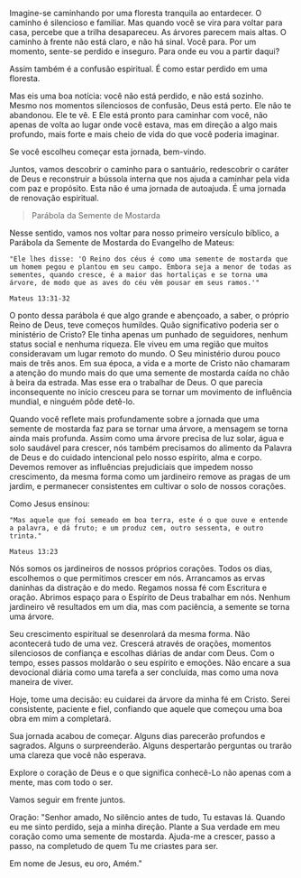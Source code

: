 Imagine-se caminhando por uma floresta tranquila ao entardecer. O caminho é silencioso e familiar. Mas quando você se vira para voltar para casa, percebe que a trilha desapareceu. As árvores parecem mais altas. O caminho à frente não está claro, e não há sinal. Você para. Por um momento, sente-se perdido e inseguro. Para onde eu vou a partir daqui?

Assim também é a confusão espiritual. É como estar perdido em uma floresta.

Mas eis uma boa notícia: você não está perdido, e não está sozinho. Mesmo nos momentos silenciosos de confusão, Deus está perto. Ele não te abandonou. Ele te vê. E Ele está pronto para caminhar com você, não apenas de volta ao lugar onde você estava, mas em direção a algo mais profundo, mais forte e mais cheio de vida do que você poderia imaginar.

Se você escolheu começar esta jornada, bem-vindo.

Juntos, vamos descobrir o caminho para o santuário, redescobrir o caráter de Deus e reconstruir a bússola interna que nos ajuda a caminhar pela vida com paz e propósito.
Esta não é uma jornada de autoajuda. É uma jornada de renovação espiritual.

> Parábola da Semente de Mostarda

Nesse sentido, vamos nos voltar para nosso primeiro versículo bíblico, a Parábola da Semente de Mostarda do Evangelho de Mateus:

```
"Ele lhes disse: 'O Reino dos céus é como uma semente de mostarda que um homem pegou e plantou em seu campo. Embora seja a menor de todas as sementes, quando cresce, é a maior das hortaliças e se torna uma árvore, de modo que as aves do céu vêm pousar em seus ramos.'" 

Mateus 13:31-32
```

O ponto dessa parábola é que algo grande e abençoado, a saber, o próprio Reino de Deus, teve começos humildes. Quão significativo poderia ser o ministério de Cristo? Ele tinha apenas um punhado de seguidores, nenhum status social e nenhuma riqueza. Ele viveu em uma região que muitos consideravam um lugar remoto do mundo. O Seu ministério durou pouco mais de três anos. Em sua época, a vida e a morte de Cristo não chamaram a atenção do mundo mais do que uma semente de mostarda caída no chão à beira da estrada. Mas esse era o trabalhar de Deus. O que parecia inconsequente no início cresceu para se tornar um movimento de influência mundial, e ninguém pôde detê-lo.

Quando você reflete mais profundamente sobre a jornada que uma semente de mostarda faz para se tornar uma árvore, a mensagem se torna ainda mais profunda. Assim como uma árvore precisa de luz solar, água e solo saudável para crescer, nós também precisamos do alimento da Palavra de Deus e do cuidado intencional pelo nosso espírito, alma e corpo. Devemos remover as influências prejudiciais que impedem nosso crescimento, da mesma forma como um jardineiro remove as pragas de um jardim, e permanecer consistentes em cultivar o solo de nossos corações.

Como Jesus ensinou:

```
"Mas aquele que foi semeado em boa terra, este é o que ouve e entende a palavra, e dá fruto; e um produz cem, outro sessenta, e outro trinta."

Mateus 13:23
```

Nós somos os jardineiros de nossos próprios corações. Todos os dias, escolhemos o que permitimos crescer em nós. Arrancamos as ervas daninhas da distração e do medo. Regamos nossa fé com Escritura e oração. Abrimos espaço para o Espírito de Deus trabalhar em nós. Nenhum jardineiro vê resultados em um dia, mas com paciência, a semente se torna uma árvore.

Seu crescimento espiritual se desenrolará da mesma forma. Não acontecerá tudo de uma vez. Crescerá através de orações, momentos silenciosos de confiança e escolhas diárias de andar com Deus. Com o tempo, esses passos moldarão o seu espírito e emoções. Não encare a sua devocional diária como uma tarefa a ser concluída, mas como uma nova maneira de viver.

Hoje, tome uma decisão: eu cuidarei da árvore da minha fé em Cristo. Serei consistente, paciente e fiel, confiando que aquele que começou uma boa obra em mim a completará.

Sua jornada acabou de começar. Alguns dias parecerão profundos e sagrados. Alguns o surpreenderão. Alguns despertarão perguntas ou trarão uma clareza que você não esperava. 

Explore o coração de Deus e o que significa conhecê-Lo não apenas com a mente, mas com todo o ser.

Vamos seguir em frente juntos.

Oração: 
"Senhor amado,
No silêncio antes de tudo, Tu estavas lá. Quando eu me sinto perdido, seja a minha direção. Plante a Sua verdade em meu coração como uma semente de mostarda. Ajuda-me a crescer, passo a passo, na completudo de quem Tu me criastes para ser.

Em nome de Jesus, eu oro,
Amém."
